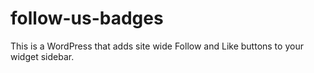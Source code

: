 follow-us-badges
================

This is a WordPress that adds site wide Follow and Like buttons to your widget sidebar.
